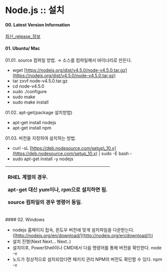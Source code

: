 # Node.js :: 설치

#### 00. Latest Version Information

[최신\_release\_정보](https://github.com/nodejs/Release#release-schedule)

#### 01. Ubuntu/ Mac

01.01. source 컴파일 방법. → 소스를 컴파일해서 바이너리로 만든다.

* wget [https://nodejs.org/dist/v4.5.0/node-v4.5.0.tar.gz](https://nodejs.org/dist/v4.5.0/node-v4.5.0.tar.gz)
* tar zxvf node-v4.5.0.tar.gz
* cd node-v4.5.0
* sudo ./configure
* sudo make
* sudo make install

01.02. apt-get\(package 설치방법\)

* apt-get install nodejs
* apt-get install npm

01.03. 버전을 지정하여 설치하는 방법.

* curl -sL [https://deb.nodesource.com/setup\_10.x](https://deb.nodesource.com/setup_10.x) \| sudo -E bash -
* sudo apt-get install -y nodejs

<table>
  <thead>
    <tr>
      <th style="text-align:left">
        <p>RHEL &#xACC4;&#xC5F4;&#xC758; &#xACBD;&#xC6B0;.</p>
        <p>apt-get &#xB300;&#xC2E0; yum&#xC774;&#xB098;, rpm&#xC73C;&#xB85C; &#xC124;&#xCE58;&#xD558;&#xBA74;
          &#xB428;.</p>
        <p>source &#xCEF4;&#xD30C;&#xC77C;&#xC758; &#xACBD;&#xC6B0; &#xBA85;&#xB839;&#xC5B4;
          &#xB3D9;&#xC77C;.</p>
      </th>
    </tr>
  </thead>
  <tbody></tbody>
</table>#### 02. Windows

* nodejs 홈페이지 접속, 윈도우 버전에 맞게 설치파일을 다운받는다. \([http://nodejs.org/en/download/](http://nodejs.org/en/download/)\)
* 설치 진행\(Next Next... Next..\)
* 설치이후, PowerShell이나 CMD에서 다음 명령어를 통해 버전을 확인한다. node -v
* 노드가 정상적으로 설치되었다면 패키지 관리 NPM의 버전도 확인할 수 있다. npm -v

